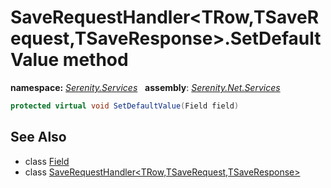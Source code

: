 # SaveRequestHandler&lt;TRow,TSaveRequest,TSaveResponse&gt;.SetDefaultValue method
**namespace:** *[Serenity.Services](../../README.md#serenity.services-namespace)*   **assembly**: *[Serenity.Net.Services](../../README.md)*

```csharp
protected virtual void SetDefaultValue(Field field)
```

## See Also

* class [Field](../Serenity.Net.Entity/../../Serenity.Data/Field.md)
* class [SaveRequestHandler&lt;TRow,TSaveRequest,TSaveResponse&gt;](../SaveRequestHandler-3.md)